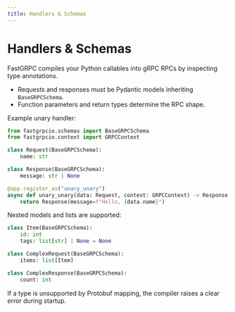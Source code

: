 ```yaml
---
title: Handlers & Schemas
---
```


# Handlers & Schemas

FastGRPC compiles your Python callables into gRPC RPCs by inspecting type annotations.

- Requests and responses must be Pydantic models inheriting `BaseGRPCSchema`.
- Function parameters and return types determine the RPC shape.

Example unary handler:

```python
from fastgrpcio.schemas import BaseGRPCSchema
from fastgrpcio.context import GRPCContext

class Request(BaseGRPCSchema):
    name: str

class Response(BaseGRPCSchema):
    message: str | None

@app.register_as("unary_unary")
async def unary_unary(data: Request, context: GRPCContext) -> Response:
    return Response(message=f"Hello, {data.name}")
```

Nested models and lists are supported:

```python
class Item(BaseGRPCSchema):
    id: int
    tags: list[str] | None = None

class ComplexRequest(BaseGRPCSchema):
    items: list[Item]

class ComplexResponse(BaseGRPCSchema):
    count: int
```

If a type is unsupported by Protobuf mapping, the compiler raises a clear error during startup.

